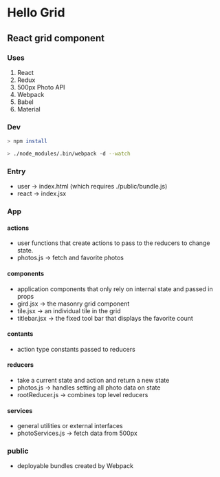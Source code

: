 # Hello Grid
## React grid component

### Uses
1. React
2. Redux
3. 500px Photo API
4. Webpack
5. Babel
6. Material

### Dev
``` bash
> npm install
```
``` bash
> ./node_modules/.bin/webpack -d --watch
```

### Entry
- user -> index.html (which requires ./public/bundle.js)
- react -> index.jsx

### App
#### actions
- user functions that create actions to pass to the reducers to change state.
- photos.js -> fetch and favorite photos

#### components
- application components that only rely on internal state and passed in props
- gird.jsx -> the masonry grid component
- tile.jsx -> an individual tile in the grid
- titlebar.jsx -> the fixed tool bar that displays the favorite count

#### contants
- action type constants passed to reducers

#### reducers
- take a current state and action and return a new state
- photos.js -> handles setting all photo data on state
- rootReducer.js -> combines top level reducers

#### services
- general utilities or external interfaces
- photoServices.js -> fetch data from 500px

### public
- deployable bundles created by Webpack

